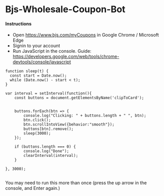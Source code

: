 # Bjs-Wholesale-Coupon-Bot

#### Instructions

- Open https://www.bjs.com/myCoupons in Google Chrome / Microsoft Edge
- Signin to your account
- Run JavaScript in the console. Guide: https://developers.google.com/web/tools/chrome-devtools/console/javascript


```
function sleep(t) {  
  const start = Date.now();
  while (Date.now() - start < t);
}

var interval = setInterval(function(){
	const buttons = document.getElementsByName('clipToCard');

			
	buttons.forEach(btn => {
		console.log("Clicking: " + buttons.length + " ", btn);
		btn.click();
		btn.scrollIntoView({behavior:"smooth"});
		buttons[btn].remove();
		sleep(3000);
	});

    if (buttons.length === 0) {
        console.log("Done");
        clearInterval(interval);
    }
		
}, 3000);
    
```    

You may need to run this more than once (press the up arrow in the console, and Enter again.)
